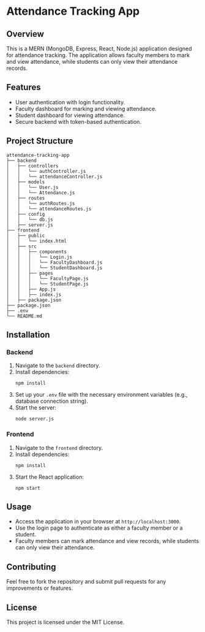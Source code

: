 # Attendance Tracking App

## Overview
This is a MERN (MongoDB, Express, React, Node.js) application designed for attendance tracking. The application allows faculty members to mark and view attendance, while students can only view their attendance records.

## Features
- User authentication with login functionality.
- Faculty dashboard for marking and viewing attendance.
- Student dashboard for viewing attendance.
- Secure backend with token-based authentication.

## Project Structure
```
attendance-tracking-app
├── backend
│   ├── controllers
│   │   └── authController.js
│   │   └── attendanceController.js
│   ├── models
│   │   └── User.js
│   │   └── Attendance.js
│   ├── routes
│   │   └── authRoutes.js
│   │   └── attendanceRoutes.js
│   ├── config
│   │   └── db.js
│   ├── server.js
├── frontend
│   ├── public
│   │   └── index.html
│   ├── src
│   │   ├── components
│   │   │   └── Login.js
│   │   │   └── FacultyDashboard.js
│   │   │   └── StudentDashboard.js
│   │   ├── pages
│   │   │   └── FacultyPage.js
│   │   │   └── StudentPage.js
│   │   ├── App.js
│   │   ├── index.js
│   ├── package.json
├── package.json
├── .env
└── README.md
```

## Installation

### Backend
1. Navigate to the `backend` directory.
2. Install dependencies:
   ```
   npm install
   ```
3. Set up your `.env` file with the necessary environment variables (e.g., database connection string).
4. Start the server:
   ```
   node server.js
   ```

### Frontend
1. Navigate to the `frontend` directory.
2. Install dependencies:
   ```
   npm install
   ```
3. Start the React application:
   ```
   npm start
   ```

## Usage
- Access the application in your browser at `http://localhost:3000`.
- Use the login page to authenticate as either a faculty member or a student.
- Faculty members can mark attendance and view records, while students can only view their attendance.

## Contributing
Feel free to fork the repository and submit pull requests for any improvements or features.

## License
This project is licensed under the MIT License.